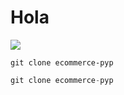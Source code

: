 # Hola

![](https://res.cloudinary.com/dubanhzqy/image/upload/v1719757811/pyp_hvehok.png)

```
git clone ecommerce-pyp
```

```javascript
git clone ecommerce-pyp
```

